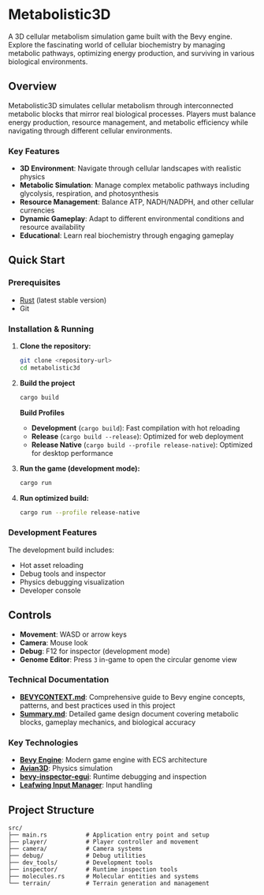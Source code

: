 # Metabolistic3D

A 3D cellular metabolism simulation game built with the Bevy engine. Explore the fascinating world of cellular biochemistry by managing metabolic pathways, optimizing energy production, and surviving in various biological environments.

## Overview

Metabolistic3D simulates cellular metabolism through interconnected metabolic blocks that mirror real biological processes. Players must balance energy production, resource management, and metabolic efficiency while navigating through different cellular environments.

### Key Features

- **3D Environment**: Navigate through cellular landscapes with realistic physics
- **Metabolic Simulation**: Manage complex metabolic pathways including glycolysis, respiration, and photosynthesis
- **Resource Management**: Balance ATP, NADH/NADPH, and other cellular currencies
- **Dynamic Gameplay**: Adapt to different environmental conditions and resource availability
- **Educational**: Learn real biochemistry through engaging gameplay

## Quick Start

### Prerequisites

- [Rust](https://rustup.rs/) (latest stable version)
- Git

### Installation & Running

1. **Clone the repository:**
   ```bash
   git clone <repository-url>
   cd metabolistic3d
   ```

2. **Build the project**
    ```bash
    cargo build
    ```

    **Build Profiles**

    - **Development** (`cargo build`): Fast compilation with hot reloading
    - **Release** (`cargo build --release`): Optimized for web deployment
    - **Release Native** (`cargo build --profile release-native`): Optimized for desktop performance

2. **Run the game (development mode):**
   ```bash
   cargo run
   ```

3. **Run optimized build:**
   ```bash
   cargo run --profile release-native
   ```

### Development Features

The development build includes:
- Hot asset reloading
- Debug tools and inspector
- Physics debugging visualization
- Developer console

## Controls

- **Movement**: WASD or arrow keys
- **Camera**: Mouse look
- **Debug**: F12 for inspector (development mode)
- **Genome Editor**: Press `3` in-game to open the circular genome view

### Technical Documentation

- **[BEVYCONTEXT.md](BEVYCONTEXT.md)**: Comprehensive guide to Bevy engine concepts, patterns, and best practices used in this project
- **[Summary.md](Summary.md)**: Detailed game design document covering metabolic blocks, gameplay mechanics, and biological accuracy

### Key Technologies

- **[Bevy Engine](https://bevyengine.org/)**: Modern game engine with ECS architecture
- **[Avian3D](https://github.com/Jondolf/avian)**: Physics simulation
- **[bevy-inspector-egui](https://github.com/jakobhellermann/bevy-inspector-egui)**: Runtime debugging and inspection
- **[Leafwing Input Manager](https://github.com/Leafwing-Studios/leafwing-input-manager)**: Input handling

## Project Structure

```
src/
├── main.rs           # Application entry point and setup
├── player/           # Player controller and movement
├── camera/           # Camera systems
├── debug/            # Debug utilities
├── dev_tools/        # Development tools
├── inspector/        # Runtime inspection tools
├── molecules.rs      # Molecular entities and systems
└── terrain/          # Terrain generation and management
```
